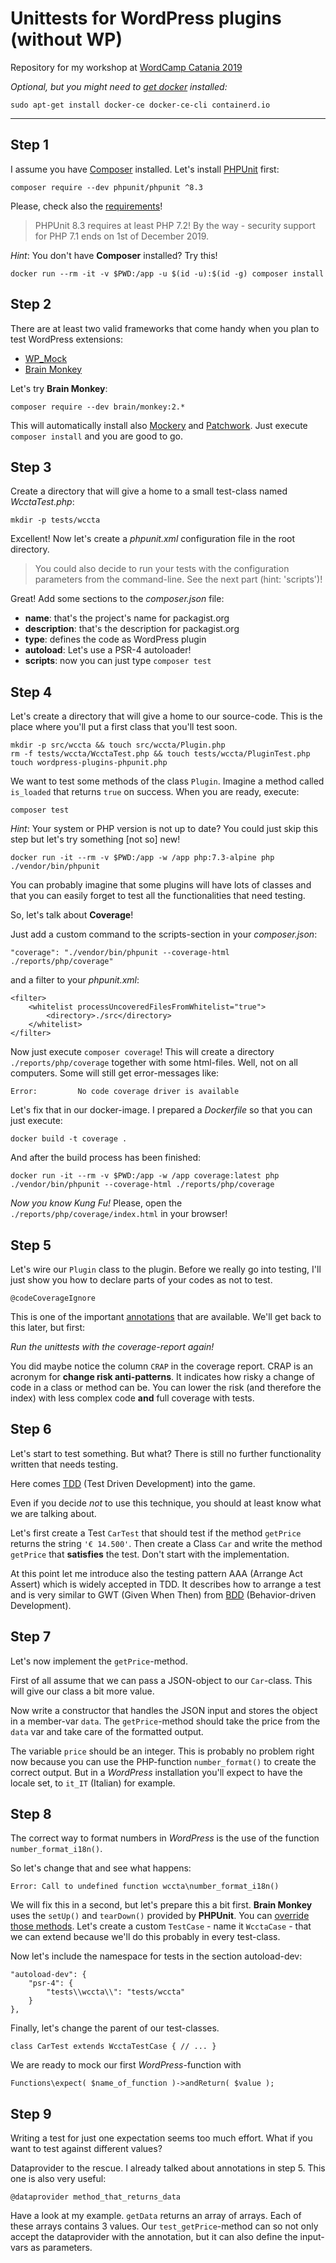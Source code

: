 # Unittests for WordPress plugins (without WP)

Repository for my workshop at [WordCamp Catania 2019](https://2019.catania.wordcamp.org/)

_Optional, but you might need to [get docker](https://docs.docker.com/install/) installed:_
                       
    sudo apt-get install docker-ce docker-ce-cli containerd.io

---

## Step 1

I assume you have [Composer](https://getcomposer.org/) installed. Let's install [PHPUnit](https://phpunit.de/) first:

    composer require --dev phpunit/phpunit ^8.3

Please, check also the [requirements](https://phpunit.readthedocs.io/en/8.3/installation.html#requirements)!

> PHPUnit 8.3 requires at least PHP 7.2! By the way - security support for PHP 7.1 ends on 1st of December 2019.

_Hint_: You don't have **Composer** installed? Try this!

    docker run --rm -it -v $PWD:/app -u $(id -u):$(id -g) composer install
 
## Step 2

There are at least two valid frameworks that come handy when you plan to test WordPress extensions:

- [WP_Mock](https://github.com/10up/wp_mock)
- [Brain Monkey](https://brain-wp.github.io/BrainMonkey/)

Let's try **Brain Monkey**:

`composer require --dev brain/monkey:2.*`

This will automatically install also [Mockery](http://docs.mockery.io/en/latest/) and [Patchwork](http://patchwork2.org/). Just execute `composer install` and you are good to go.

## Step 3

Create a directory that will give a home to a small test-class named _WcctaTest.php_:

    mkdir -p tests/wccta

Excellent! Now let's create a *phpunit.xml* configuration file in the root directory.

> You could also decide to run your tests with the configuration parameters from the command-line. See the next part (hint: 'scripts')!  

Great! Add some sections to the *composer.json* file:

- **name**: that's the project's name for packagist.org
- **description**: that's the description for packagist.org
- **type**: defines the code as WordPress plugin 
- **autoload**: Let's use a PSR-4 autoloader!
- **scripts**: now you can just type `composer test`

## Step 4

Let's create a directory that will give a home to our source-code. This is the place where you'll put a first class that you'll test soon.

    mkdir -p src/wccta && touch src/wccta/Plugin.php
    rm -f tests/wccta/WcctaTest.php && touch tests/wccta/PluginTest.php
    touch wordpress-plugins-phpunit.php

We want to test some methods of the class `Plugin`. Imagine a method called `is_loaded` that returns `true` on success. When you are ready, execute:

    composer test

_Hint_: Your system or PHP version is not up to date? You could just skip this step but let's try something [not so] new!
        
    docker run -it --rm -v $PWD:/app -w /app php:7.3-alpine php ./vendor/bin/phpunit
 
You can probably imagine that some plugins will have lots of classes and that you can easily forget to test all the functionalities that need testing.

So, let's talk about __Coverage__!

Just add a custom command to the scripts-section in your *composer.json*:

    "coverage": "./vendor/bin/phpunit --coverage-html ./reports/php/coverage"

and a filter to your *phpunit.xml*:

    <filter>
        <whitelist processUncoveredFilesFromWhitelist="true">
            <directory>./src</directory>
        </whitelist>
    </filter>

Now just execute `composer coverage`! This will create a directory `./reports/php/coverage` together with some html-files. Well, not on all computers. Some will still get error-messages like:

    Error:         No code coverage driver is available

Let's fix that in our docker-image. I prepared a _Dockerfile_ so that you can just execute:
                                    
    docker build -t coverage .

And after the build process has been finished:

    docker run -it --rm -v $PWD:/app -w /app coverage:latest php ./vendor/bin/phpunit --coverage-html ./reports/php/coverage
    
_Now you know Kung Fu!_ Please, open the `./reports/php/coverage/index.html` in your browser!

## Step 5

Let's wire our `Plugin` class to the plugin. Before we really go into testing, I'll just show you how to declare parts of your codes as not to test.

    @codeCoverageIgnore

This is one of the important [annotations](https://phpunit.readthedocs.io/en/8.3/annotations.html) that are available. We'll get back to this later, but first:

_Run the unittests with the coverage-report again!_

You did maybe notice the column `CRAP` in the coverage report. CRAP is an acronym for **change risk anti-patterns**. It indicates how risky a change of code in a class or method can be. You can lower the risk (and therefore the index) with less complex code **and** full coverage with tests.
    
## Step 6

Let's start to test something. But what? There is still no further functionality written that needs testing.
 
Here comes [TDD](https://it.wikipedia.org/wiki/Test_driven_development) (Test Driven Development) into the game.

Even if you decide _not_ to use this technique, you should at least know what we are talking about.

Let's first create a Test `CarTest` that should test if the method `getPrice` returns the string `'€ 14.500'`. Then create a Class `Car` and write the method `getPrice` that **satisfies** the test. Don't start with the implementation.

At this point let me introduce also the testing pattern AAA (Arrange Act Assert) which is widely accepted in TDD. It describes how to arrange a test and is very similar to GWT (Given When Then) from [BDD](https://en.wikipedia.org/wiki/Behavior-driven_development) (Behavior-driven Development).

## Step 7

Let's now implement the `getPrice`-method.

First of all assume that we can pass a JSON-object to our `Car`-class. This will give our class a bit more value.

Now write a constructor that handles the JSON input and stores the object in a member-var `data`. The `getPrice`-method should take the price from the `data` var and take care of the formatted output.

The variable `price` should be an integer. This is probably no problem right now because you can use the PHP-function `number_format()` to create the correct output. But in a _WordPress_ installation you'll expect to have the locale set, to `it_IT` (Italian) for example.

## Step 8

The correct way to format numbers in _WordPress_ is the use of the function `number_format_i18n()`.

So let's change that and see what happens:

`Error: Call to undefined function wccta\number_format_i18n()`

We will fix this in a second, but let's prepare this a bit first. **Brain Monkey** uses the `setUp()` and `tearDown()` provided by **PHPUnit**. You can [override those methods](https://brain-wp.github.io/BrainMonkey/docs/wordpress-setup.html). Let's create a custom `TestCase` - name it `WcctaCase` - that we can extend because we'll do this probably in every test-class.

Now let's include the namespace for tests in the section autoload-dev:

    "autoload-dev": {
        "psr-4": {
            "tests\\wccta\\": "tests/wccta"
        }
    },

Finally, let's change the parent of our test-classes.

    class CarTest extends WcctaTestCase { // ... }

We are ready to mock our first _WordPress_-function with

    Functions\expect( $name_of_function )->andReturn( $value );

## Step 9

Writing a test for just one expectation seems too much effort. What if you want to test against different values?

Dataprovider to the rescue. I already talked about annotations in step 5. This one is also very useful:

    @dataprovider method_that_returns_data
    
Have a look at my example. `getData` returns an array of arrays. Each of these arrays contains 3 values. Our `test_getPrice`-method can so not only accept the dataprovider with the annotation, but it can also define the input-vars as parameters.
